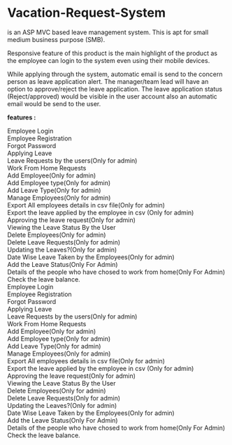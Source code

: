 # Vacation-Request-System
 is an ASP MVC  based leave management system. This is apt for small medium business purpose (SMB).

Responsive feature of this product is the main highlight of the product as the employee can login to the system even using their mobile devices.

While applying through the system, automatic email is send to the concern person as leave application alert. The manager/team lead will have an option to approve/reject the leave application. The leave application status (Reject/approved) would be visible in the user account also an automatic email would be send to the user.





<b> features : </b>


Employee Login  </br>
Employee Registration </br>
Forgot Password </br>
Applying Leave </br>
Leave Requests by the users(Only for admin) </br>
Work From Home Requests </br>
Add Employee(Only for admin) </br>
Add Employee type(Only for admin) </br>
Add Leave Type(Only for admin) </br>
Manage Employees(Only for admin) </br>
Export All employees details in csv file(Only for admin) </br>
Export the leave applied by the employee in csv (Only for admin) </br>
Approving the leave request(Only for admin) </br>
Viewing the Leave Status By the User </br>
Delete Employees(Only for admin) </br>
Delete Leave Requests(Only for admin) </br>
Updating the Leaves?(Only for admin)</br>
Date Wise Leave Taken by the Employees(Only for admin) </br>
Add the Leave Status(Only For Admin) </br>
Details of the people who have chosed to work from home(Only For Admin) </br>
Check the leave balance. </br>
Employee Login </br>
Employee Registration </br>
Forgot Password </br>
Applying Leave </br>
Leave Requests by the users(Only for admin) </br>
Work From Home Requests </br>
Add Employee(Only for admin) </br>
Add Employee type(Only for admin) </br>
Add Leave Type(Only for admin) </br>
Manage Employees(Only for admin) </br>
Export All employees details in csv file(Only for admin) </br>
Export the leave applied by the employee in csv (Only for admin) </br>
Approving the leave request(Only for admin) </br>
Viewing the Leave Status By the User </br>
Delete Employees(Only for admin) </br>
Delete Leave Requests(Only for admin) </br>
Updating the Leaves?(Only for admin) </br>
Date Wise Leave Taken by the Employees(Only for admin) </br>
Add the Leave Status(Only For Admin) </br>
Details of the people who have chosed to work from home(Only For Admin) </br>
Check the leave balance. </br>
